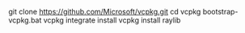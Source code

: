 git clone https://github.com/Microsoft/vcpkg.git
cd vcpkg
bootstrap-vcpkg.bat
vcpkg integrate install
vcpkg install raylib